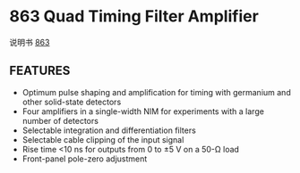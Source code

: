 <!-- 863.md --- 
;; 
;; Description: 
;; Author: Hongyi Wu(吴鸿毅)
;; Email: wuhongyi@qq.com 
;; Created: 四 6月  1 14:55:42 2017 (+0800)
;; Last-Updated: 五 6月  2 18:19:56 2017 (+0800)
;;           By: Hongyi Wu(吴鸿毅)
;;     Update #: 2
;; URL: http://wuhongyi.cn -->

# 863  Quad Timing Filter Amplifier

说明书 [863](http://wuhongyi.cn/DAQNote/pdf/ElectronicsModules/ORTEC/863.pdf)


## FEATURES

- Optimum pulse shaping and amplification for timing with germanium and other solid-state detectors
- Four amplifiers in a single-width NIM for experiments with a large number of detectors
- Selectable integration and differentiation filters
- Selectable cable clipping of the input signal
- Rise time <10 ns for outputs from 0 to ±5 V on a 50-Ω load
- Front-panel pole-zero adjustment



<!-- 863.md ends here -->
